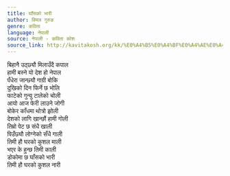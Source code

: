 ```yaml
---
title: घाँसको भारी
author: विमल गुरुङ
genre: कविता
language: नेपाली
source: नेपाली - कविता कोश
source_link: http://kavitakosh.org/kk/%E0%A4%B5%E0%A4%BF%E0%A4%AE%E0%A4%B2_%E0%A4%97%E0%A5%81%E0%A4%B0%E0%A5%81%E0%A4%99
---
```


बिहानै उठ्छ्यौ मिलाउँदै कपाल  
हामी बस्ने यो देश हो नेपाल  
पँधेरा जान्छ्यौ गाग्री बोकि  
दुखिको दिन फिर्ने छ भोलि  
फाटेको गुन्यु टालेको चोली  
आयो आज फेरी लाउने जोगी  
बोकेर काँधमा थोत्रो झोली  
देशको लागि खान्छौं हामी गोली  
तिम्रो पेट छ संधै खाली  
पिउँछ्यौ लोग्नेको सँधै गाली  
तिमी हौ घरको कुशल माली  
भएर के हुन्छ तिमी काली  
डोकोमा छ घाँसको भारी  
तिमी हौ घरको कुशल नारी
